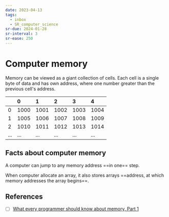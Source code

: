 ```yaml
---
date: 2023-04-13
tags:
  - inbox
  - SR_computer_science
sr-due: 2024-01-28
sr-interval: 3
sr-ease: 250
---
```


# Computer memory

Memory can be viewed as a giant collection of cells. Each cell is a single byte
of data and has own address, where one number greater than the previous cell's
address.

|     | 0    | 1    | 2    | 3    | 4    |
| :-- | :--- | :--- | :--- | :--- | :--- |
| 0   | 1000 | 1001 | 1002 | 1003 | 1004 |
| 1   | 1005 | 1006 | 1007 | 1008 | 1009 |
| 2   | 1010 | 1011 | 1012 | 1013 | 1014 |
| ... | ...  | ...  | ...  | ...  | ...  |

## Facts about computer memory

A computer can jump to any memory address ==in one== step.
<!--SR:!2023-11-30,179,270-->

When computer allocate an array, it also stores arrays ==address, at which
memory addresses the array begins==.
<!--SR:!2023-07-14,1,240-->

## References

- [ ] [What every programmer should know about memory, Part 1](https://lwn.net/Articles/250967/)

